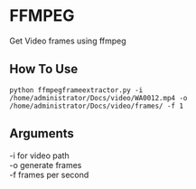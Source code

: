 # FFMPEG
Get Video frames using ffmpeg

## How To Use
```
python ffmpegframeextractor.py -i /home/administrator/Docs/video/WA0012.mp4 -o /home/administrator/Docs/video/frames/ -f 1
```

## Arguments
-i for video path<br />
-o generate frames <br />
-f frames per second<br />
